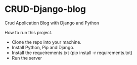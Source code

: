 # CRUD-Django-blog
Crud Application Blog with Django and Python

How to run this project.

- Clone the repo into your machine.
- Install Python, Pip and Django.
- Install the requeirements.txt (pip install -r requirements.txt)
- Run the server